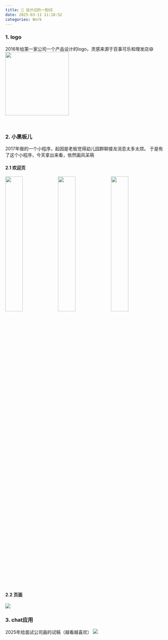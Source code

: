 ```yaml
---
title: 🤔 设计过的一些UI
date: 2025-03-11 11:18:52
categories: Work
---
```

### 1. logo
2016年给第一家公司一个产品设计的logo，灵感来源于百事可乐和理发店😄
<img src="2.png" style="width: 200px">

<br/>

### 2. 小黑板儿
2017年做的一个小程序，起因是老板觉得幼儿园群聊接龙消息太多太烦。
于是有了这个小程序，今天拿出来看，依然画风呆萌

#### 2.1 欢迎页
<img src="3.png" style="width: 33%; display: inline-block"/><img src="4.png" style="width: 33%; display: inline-block" /><img src="5.png" style="width: 33%; display: inline-block" />

#### 2.2 页面
<img src="6.png" />


<br/>

### 3. chat应用
2025年给面试公司画的试稿（越看越喜欢）
<img src="1.png" />


